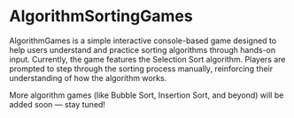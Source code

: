 # AlgorithmSortingGames
 
AlgorithmGames is a simple interactive console-based game designed to help users understand and practice sorting algorithms through hands-on input. Currently, the game features the Selection Sort algorithm. Players are prompted to step through the sorting process manually, reinforcing their understanding of how the algorithm works.

More algorithm games (like Bubble Sort, Insertion Sort, and beyond) will be added soon — stay tuned!
